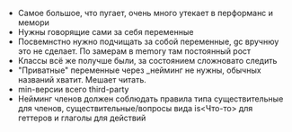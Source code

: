 * Самое большое, что пугает, очень много утекает в перформанс и мемори
* Нужны говорящие сами за себя переменные
* Посвемнстно нужно подчищать за собой переменные, gc вручнюу это не сделает. По замерам в memory там постоянный рост
* Классы всё же получше были, за состоянием сложновато следить
* "Приватные" переменные через _нейминг не нужны, обычных названий хватит. Мешает читать.
* min-версии всего third-party
* Нейминг членов должен соблюдать правила типа существительные для членов, существительные/вопросы вида is<Что-то> для геттеров и глаголы для действий